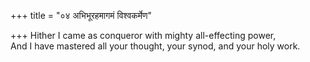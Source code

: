 +++
title = "०४ अभिभूरहमागमं विश्वकर्मेण"

+++
Hither I came as conqueror with mighty all-effecting power,  
     And I have mastered all your thought, your synod, and your holy work.